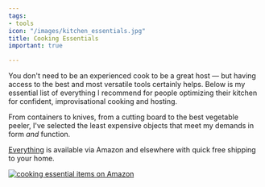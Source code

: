 ```yaml
---
tags:
- tools
icon: "/images/kitchen_essentials.jpg"
title: Cooking Essentials
important: true

---
```

You don't need to be an experienced cook to be a great host — but having access to the best and most versatile tools certainly helps. Below is my essential list of everything I recommend for people optimizing their kitchen for confident, improvisational cooking and hosting.

From containers to knives, from a cutting board to the best vegetable peeler, I've selected the least expensive objects that meet my demands in form _and_ function.

[Everything](https://amzn.to/2H5aSZV) is available via Amazon and elsewhere with quick free shipping to your home.

[![cooking essential items on Amazon]({{site.baseurl}}/images/amazon-items.jpg)](https://amzn.to/2H5aSZV)